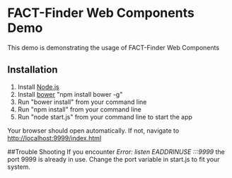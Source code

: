 FACT-Finder Web Components Demo
===============================
This demo is demonstrating the usage of FACT-Finder Web Components

## Installation
1. Install [Node.js](https://nodejs.org/en/)
2. Install [bower](https://bower.io/) "npm install bower -g"
3. Run "bower install" from your command line
4. Run "npm install" from your command line
5. Run "node start.js" from your command line to start the app

Your browser should open automatically. If not, navigate to [http://localhost:9999/index.html](http://localhost:9999/index.html)

##Trouble Shooting
If you encounter _Error: listen EADDRINUSE :::9999_ the port 9999 is already in use. Change the port variable in start.js to fit your system.
